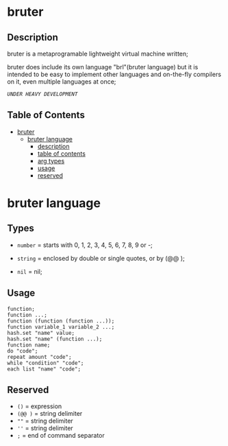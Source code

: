 
# bruter

## Description


bruter is a metaprogramable lightweight virtual machine written;

bruter does include its own language "brl"(bruter language) but it is intended to be easy to implement other languages and on-the-fly compilers on it, even multiple languages at once;

*`UNDER HEAVY DEVELOPMENT`*


## Table of Contents


- [bruter](#bruter)
  - [bruter language](#bruter-language)
    - [description](#description)
    - [table of contents](#table-of-contents)
    - [arg types](#arg-types)
    - [usage](#usage)
    - [reserved](#reserved)



# bruter language

## Types


- `number` = starts with 0, 1, 2, 3, 4, 5, 6, 7, 8, 9 or -;

- `string` = enclosed by double or single quotes, or by (@@ );

- `nil` = nil;

## Usage

    function;
    function ...;
    function (function (function ...));
    function variable_1 variable_2 ...;
    hash.set "name" value; 
    hash.set "name" (function ...);
    function name;
    do "code";
    repeat amount "code";
    while "condition" "code";
    each list "name" "code";
    
## Reserved

- `()` = expression
- `(@@ )` = string delimiter
- `""` = string delimiter
- `''` = string delimiter
- `;` = end of command separator
